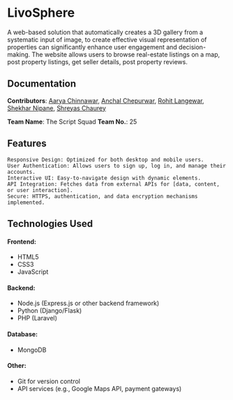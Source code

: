 # LivoSphere
A web-based solution that automatically creates a 3D gallery from a systematic input of image, to create effective visual representation of properties can
significantly enhance user engagement and decision-making. The website allows users to browse real-estate listings on a map, post property listings, get seller details, post property reviews.

## Documentation
__Contributors__: [Aarya Chinnawar](https://github.com/aaryachinnawar), [Anchal Chepurwar](https://github.com/anchal1024), [Rohit Langewar](https://github.com/rohitLanjewar03), [Shekhar Nipane](https://github.com/kasnk), [Shreyas Chaurey](https://github.com/shreyasc60)

__Team Name__: The Script Squad
__Team No.__: 25

## Features

    Responsive Design: Optimized for both desktop and mobile users.
    User Authentication: Allows users to sign up, log in, and manage their accounts.
    Interactive UI: Easy-to-navigate design with dynamic elements.
    API Integration: Fetches data from external APIs for [data, content, or user interaction].
    Secure: HTTPS, authentication, and data encryption mechanisms implemented.

## Technologies Used

  #### Frontend:
  - HTML5
  - CSS3
  - JavaScript

  #### Backend:
  - Node.js (Express.js or other backend framework)
  - Python (Django/Flask)
  - PHP (Laravel)

  #### Database:
  - MongoDB

  #### Other:
  - Git for version control
  - API services (e.g., Google Maps API, payment gateways)

